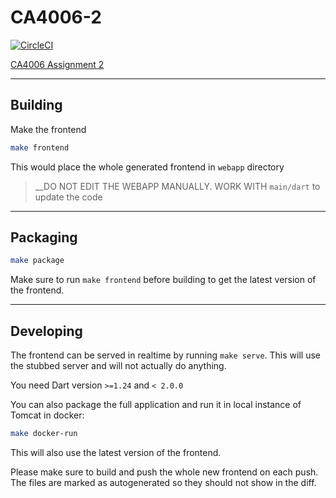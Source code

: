 CA4006-2
========

 [![CircleCI](https://circleci.com/gh/VoyTechnology/CA4006-2.svg?style=shield)](https://circleci.com/gh/VoyTechnology/CA4006-2)

[CA4006 Assignment 2][1]

[1]: http://computing.dcu.ie/~mcrane/CA4006/CA4006WSAssignment2018.html

---

Building
--------

Make the frontend

```sh
make frontend
```

This would place the whole generated frontend in `webapp` directory

> __DO NOT EDIT THE WEBAPP MANUALLY. WORK WITH `main/dart` to update the code

---

Packaging
---------

```sh
make package
```

Make sure to run `make frontend` before building to get the latest version of
the frontend.

---

## Developing

The frontend can be served in realtime by running `make serve`. This will use
the stubbed server and will not actually do anything.

You need Dart version `>=1.24` and `< 2.0.0`

You can also package the full application and run it in local instance of Tomcat
in docker:

```sh
make docker-run
```

This will also use the latest version of the frontend.

Please make sure to build and push the whole new frontend on each push. The
files are marked as autogenerated so they should not show in the diff.